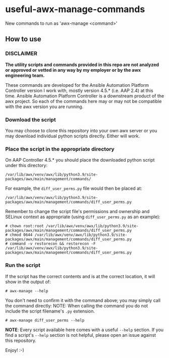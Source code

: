 # useful-awx-manage-commands
New commands to run as 'awx-manage &lt;command&gt;'

## How to use

### DISCLAIMER

**The utility scripts and commands provided in this repo are not analyzed or approved or vetted in any way by my employer or by the awx engineering team.**

These commands are developed for the Ansible Automation Platform Controller version I work with, mostly version 4.5.* (i.e. AAP 2.4) at this time.
Ansible Automation Platform Controller is a downstream product of the awx project.
So each of the commands here may or may not be compatible with the awx version you are running.

### Download the script

You may choose to clone this repository into your own awx server or you may download individual python scripts directly. Either will work.


### Place the script in the appropriate directory

On AAP Controller 4.5.* you should place the downloaded python script under this directory:
~~~
/var/lib/awx/venv/awx/lib/python3.9/site-packages/awx/main/management/commands/
~~~

For example, the `diff_user_perms.py` file would then be placed at:
~~~
/var/lib/awx/venv/awx/lib/python3.9/site-packages/awx/main/management/commands/diff_user_perms.py
~~~

Remember to change the script file's permissions and ownership and SELinux context as appropriate (using `diff_user_perms.py` as an example):
~~~
# chown root:root /var/lib/awx/venv/awx/lib/python3.9/site-packages/awx/main/management/commands/diff_user_perms.py
# chmod 0644 /var/lib/awx/venv/awx/lib/python3.9/site-packages/awx/main/management/commands/diff_user_perms.py
# command -v restorecon && restorecon -F /var/lib/awx/venv/awx/lib/python3.9/site-packages/awx/main/management/commands/diff_user_perms.py
~~~

### Run the script

If the script has the correct contents and is at the correct location, it will show in the output of:
~~~
# awx-manage --help
~~~

You don't need to confirm it with the command above; you may simply call the command directly:
NOTE: When calling the command you do not include the script filename's `.py` extension.
~~~
# awx-manage diff_user_perms --help
~~~

**NOTE**: Every script available here comes with a useful `--help` section. If you find a script's `--help` section is not helpful, please open an issue against this repository.

Enjoy! :-)
